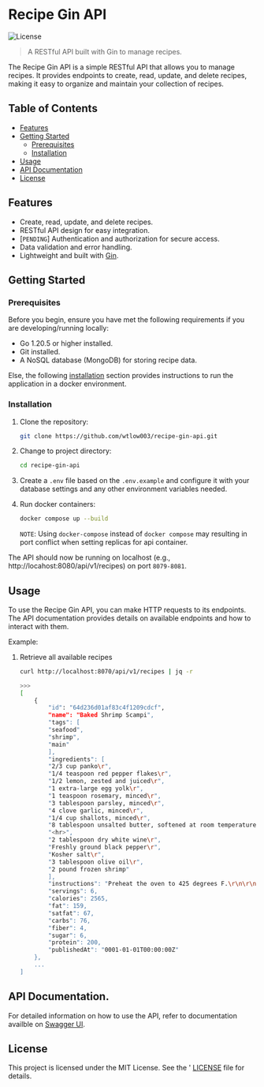 # Recipe Gin API

![License](https://img.shields.io/badge/License-MIT-blue.svg)

> A RESTful API built with Gin to manage recipes.

The Recipe Gin API is a simple RESTful API that allows you to manage recipes. It provides endpoints to create, read, update, and delete recipes, making it easy to organize and maintain your collection of recipes.

## Table of Contents

- [Features](#features)
- [Getting Started](#getting-started)
  - [Prerequisites](#prerequisites)
  - [Installation](#installation)
- [Usage](#usage)
- [API Documentation](#api-documentation)
- [License](#license)

## Features

- Create, read, update, and delete recipes.
- RESTful API design for easy integration.
- [`PENDING`] Authentication and authorization for secure access.
- Data validation and error handling.
- Lightweight and built with [Gin](https://github.com/gin-gonic/gin).

## Getting Started

### Prerequisites

Before you begin, ensure you have met the following requirements if you are developing/running locally:

- Go 1.20.5 or higher installed.
- Git installed.
- A NoSQL database (MongoDB) for storing recipe data.

Else, the following [installation](#installation) section provides instructions to run the application in a docker environment.

### Installation

1. Clone the repository:

   ```bash
   git clone https://github.com/wtlow003/recipe-gin-api.git
   ```
2. Change to project directory:

   ```bash
   cd recipe-gin-api
   ```
3. Create a `.env` file based on the `.env.example` and configure it with your database settings and any other environment variables needed.
4. Run docker containers:

   ```bash
   docker compose up --build
   ```
   `NOTE`: Using `docker-compose` instead of `docker compose` may resulting in port conflict when setting replicas for api container.

The API should now be running on localhost (e.g., http://locahost:8080/api/v1/recipes) on port `8079-8081`.

## Usage

To use the Recipe Gin API, you can make HTTP requests to its endpoints. The API documentation provides details on available endpoints and how to interact with them.

Example:

1. Retrieve all available recipes

    ```bash
    curl http://localhost:8070/api/v1/recipes | jq -r

    >>>
    [
        {
            "id": "64d236d01af83c4f1209cdcf",
            "name": "Baked Shrimp Scampi",
            "tags": [
            "seafood",
            "shrimp",
            "main"
            ],
            "ingredients": [
            "2/3 cup panko\r",
            "1/4 teaspoon red pepper flakes\r",
            "1/2 lemon, zested and juiced\r",
            "1 extra-large egg yolk\r",
            "1 teaspoon rosemary, minced\r",
            "3 tablespoon parsley, minced\r",
            "4 clove garlic, minced\r",
            "1/4 cup shallots, minced\r",
            "8 tablespoon unsalted butter, softened at room temperature\r",
            "<hr>",
            "2 tablespoon dry white wine\r",
            "Freshly ground black pepper\r",
            "Kosher salt\r",
            "3 tablespoon olive oil\r",
            "2 pound frozen shrimp"
            ],
            "instructions": "Preheat the oven to 425 degrees F.\r\n\r\nDefrost shrimp by putting in cold water, then drain and toss with wine, oil, salt, and pepper. Place in oven-safe dish and allow to sit at room temperature while you make the butter and garlic mixture.\r\n\r\nIn a small bowl, mash the softened butter with the rest of the ingredients and some salt and pepper.\r\n\r\nSpread the butter mixture evenly over the shrimp. Bake for 10 to 12 minutes until hot and bubbly. If you like the top browned, place under a broiler for 1-3 minutes (keep an eye on it). Serve with lemon wedges and French bread.\r\n\r\nNote: if using fresh shrimp, arrange for presentation. Starting from the outer edge of a 14-inch oval gratin dish, arrange the shrimp in a single layer cut side down with the tails curling up and towards the center of the dish. Pour the remaining marinade over the shrimp. ",
            "servings": 6,
            "calories": 2565,
            "fat": 159,
            "satfat": 67,
            "carbs": 76,
            "fiber": 4,
            "sugar": 6,
            "protein": 200,
            "publishedAt": "0001-01-01T00:00:00Z"
        },
        ...
    ]
    ```

## API Documentation.

For detailed information on how to use the API, refer to documentation availble on [Swagger UI](http://localhost:8080/swagger/index.html).

## License
This project is licensed under the MIT License. See the '
[LICENSE](./LICENSE) file for details.